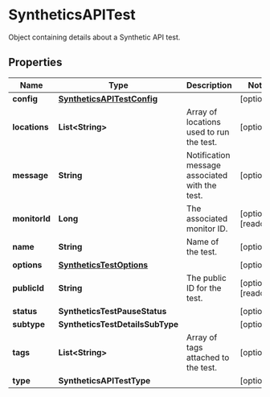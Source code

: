 

# SyntheticsAPITest

Object containing details about a Synthetic API test.

## Properties

Name | Type | Description | Notes
------------ | ------------- | ------------- | -------------
**config** | [**SyntheticsAPITestConfig**](SyntheticsAPITestConfig.md) |  |  [optional]
**locations** | **List&lt;String&gt;** | Array of locations used to run the test. |  [optional]
**message** | **String** | Notification message associated with the test. |  [optional]
**monitorId** | **Long** | The associated monitor ID. |  [optional] [readonly]
**name** | **String** | Name of the test. |  [optional]
**options** | [**SyntheticsTestOptions**](SyntheticsTestOptions.md) |  |  [optional]
**publicId** | **String** | The public ID for the test. |  [optional] [readonly]
**status** | **SyntheticsTestPauseStatus** |  |  [optional]
**subtype** | **SyntheticsTestDetailsSubType** |  |  [optional]
**tags** | **List&lt;String&gt;** | Array of tags attached to the test. |  [optional]
**type** | **SyntheticsAPITestType** |  |  [optional]



